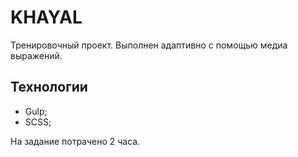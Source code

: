 # KHAYAL 

Тренировочный проект.
Выполнен адаптивно с помощью медиа выражений.


## Технологии

* Gulp;
* SCSS;


На задание потрачено 2 часа.


